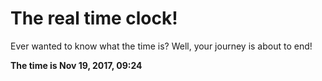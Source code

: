 # The real time clock!

Ever wanted to know what the time is? Well, your journey is about to end!

**The time is Nov 19, 2017, 09:24**